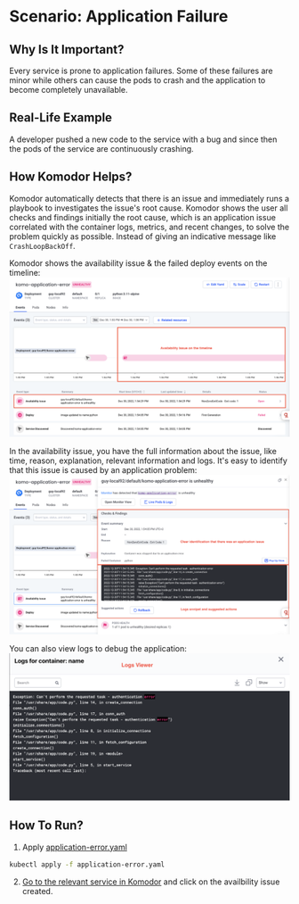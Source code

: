 # Scenario: Application Failure

## Why Is It Important?
Every service is prone to application failures. Some of these failures are minor while others can cause the pods to crash and the application to become completely unavailable. 

## Real-Life Example
A developer pushed a new code to the service with a bug and since then the pods of the service are continuously crashing. 

## How Komodor Helps?
Komodor automatically detects that there is an issue and immediately runs a playbook to investigates the issue's root cause.
Komodor shows the user all checks and findings initially the root cause, which is an application issue correlated with
the container logs, metrics, and recent changes, to solve the problem quickly as possible. Instead of giving an indicative message like `CrashLoopBackOff`.


Komodor shows the availability issue & the failed deploy events on the timeline:
![banner](../../assets/img/failure-scenarios/application-issue-availability-issue-detected.png)

In the availability issue, you have the full information about the issue, like time, reason, explanation, relevant information and logs. It's easy to identify that this issue is caused by an application problem:
![banner](../../assets/img/failure-scenarios/application-issue-event.png)

You can also view logs to debug the application:
![banner](../../assets/img/failure-scenarios/application-issue-logs.png)


## How To Run?
1. Apply [application-error.yaml](application-error.yaml)
``` bash
kubectl apply -f application-error.yaml
```
2. [Go to the relevant service in Komodor](https://app.komodor.com/services?textFilter=komo-application-error) and click on the availbility issue created.
